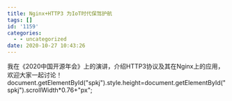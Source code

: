 ```yaml
---
title: Nginx+HTTP3 为IoT时代保驾护航
tags: []
id: '1159'
categories:
  - - uncategorized
date: 2020-10-27 10:43:26
---
```


我在《2020中国开源年会》上的演讲，介绍HTTP3协议及其在Nginx上的应用，欢迎大家一起讨论！ document.getElementById("spkj").style.height=document.getElementById("spkj").scrollWidth\*0.76+"px";